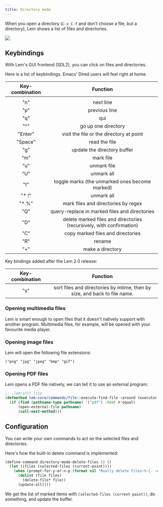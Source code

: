 ```yaml
---
title: Directory mode
---
```


When you open a directory (`C-x C-f` and don't choose a file,
but a directory), Lem shows a list of files and directories.

![](https://github-production-user-asset-6210df.s3.amazonaws.com/13656378/239887331-8c790229-1f7c-4581-b093-9c56d4d85420.png)

## Keybindings

With Lem's GUI frontend (SDL2), you can click on files and directories.

Here is a list of keybindings. Emacs' Dired users will feel right at home.

| Key-combination | Function                                                             |
|:---------------:|:--------------------------------------------------------------------:|
|                 |                                                                      |
| "n"             | next line                                                            |
| "p"             | previous line                                                        |
| "q"             | qui                                                                  |
| "^"             | go up one directory                                                  |
| "Enter"         | visit the file or the directory at point                             |
| "Space"         | read the file                                                        |
| "g"             | update the directory buffer                                          |
| "m"             | mark file                                                            |
| "u"             | unmark file                                                          |
| "U"             | unmark all                                                           |
| "t"             | toggle marks (the unmarked ones become marked)                       |
| "* !"           | unmark all                                                           |
| "* %"           | mark files and directories by regex                                  |
| "Q"             | query-replace in marked files and directories                        |
| "D"             | delete marked files and directories (recursively, with confirmation) |
| "C"             | copy marked files and directories                                    |
| "R"             | rename                                                               |
| "+"             | make a directory                                                     |

Key bindings added after the Lem 2.0 release:

| Key-combination | Function                                                                  |
|:---------------:|:-------------------------------------------------------------------------:|
| "s"             | sort files and directories by mtime, then by size, and back to file name. |

### Opening multimedia files

Lem is smart enough to open files that it doesn't natively support
with another program. Multimedia files, for example, will be opened
with your favourite media player.

### Opening image files

Lem will open the following file extensions:

    ("png" "jpg" "jpeg" "bmp" "gif")

### Opening PDF files

Lem opens a PDF file natively, we can tell it to use an external program:

~~~lisp
;; .lem/init.lisp
(defmethod lem-core/commands/file::execute-find-file :around (executor mode pathname)
  (if (find (pathname-type pathname) '("pdf") :test #'equal)
      (open-external-file pathname)
      (call-next-method)))
~~~


## Configuration

You can write your own commands to act on the selected files and directories.

Here's how the built-in delete command is implemented:


~~~lisp
(define-command directory-mode-delete-files () ()
  (let ((files (selected-files (current-point))))
    (when (prompt-for-y-or-n-p (format nil "Really delete files~%~{- ~A~%~}" files))
      (dolist (file files)
        (delete-file* file))
      (update-all))))
~~~

We get the list of marked items with `(selected-files
(current-point))`, do something, and update the buffer.
